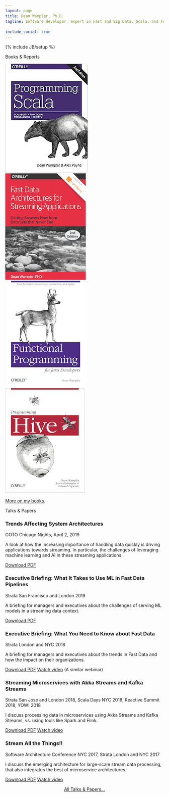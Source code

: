 ```yaml
---
layout: page
title: Dean Wampler, Ph.D.
tagline: Software developer, expert in Fast and Big Data, Scala, and Functional Programming. Mastering Deep Learning.<br/>O'Reilly author and frequent public speaker.<br/>Lives in Chicago. Works all over.

include_social: true
---
```

{% include JB/setup %}

<section id="books" class="centered">
  <p class="section-title"><span>Books &amp; Reports</span></p>
  <div class="books-list">
    <a href="books/programmingscala2.html" class="books-book"><img src="/assets/images/prog_scala_2ed_comp-quarter_size.jpg" alt="Programming Scala, 2nd Edition"/></a>
    <a href="books/fd-arch-streaming.html" class="books-book"><img src="/assets/images/FastDataArch-StreamingApps-2ndEd-256x337.png" alt="Fast Data Architectures for Streaming Applications"/></a>
    <a href="books/fpjava.html" class="books-book"><img src="/assets/images/FPforJavaDevsCover_256x337.png"/></a>
    <a href="books/programminghive.html" class="books-book"><img src="/assets/images/prog_hive_mech_cover_front_252x331.png"/></a>
  </div>
  <p class="talk"><a href="/books">More on my books</a>.</p>
</section>

<section id="talks" class="talks centered">
  <p class="section-title"><span>Talks &amp; Papers </span></p>

  <article class="talk">
    <h1>Trends Affecting System Architectures</h1>
    <p class="talk-desc">GOTO Chicago Nights, April 2, 2019</p>
    <p>A look at how the increasing importance of handling data quickly is driving applications towards streaming. In particular, the challenges of leveraging machine learning and AI in these streaming applications.</p>
    <div class="more">
      <a href="/polyglotprogramming/papers/TrendsAffectingSystemArchitectures.pdf" class="button button-pdf">Download PDF</a>
    </div>
  </article>

  <article class="talk">
    <h1>Executive Briefing: What It Takes to Use ML in Fast Data Pipelines</h1>
    <p class="talk-desc">Strata San Francisco and London 2019</p>
    <p>A briefing for managers and executives about the challenges of serving ML models in a streaming data context.</p>
    <div class="more">
      <a href="/polyglotprogramming/papers/ExecutiveBriefing-WhatItTakesToUseMLinFastDataPipelines.pdf" class="button button-pdf">Download PDF</a>
    </div>
  </article>

  <article class="talk">
    <h1>Executive Briefing: What You Need to Know about Fast Data</h1>
    <p class="talk-desc">Strata London and NYC 2018</p>
    <p>A briefing for managers and executives about the trends in Fast Data and how the impact on their organizations.</p>
    <div class="more">
      <a href="/polyglotprogramming/papers/ExecutiveBriefing-WhatYouNeedToKnowAboutFastData.pdf" class="button button-pdf">Download PDF</a>
      <a href="https://info.lightbend.com/webinar-fast-data-executive-briefing-recording.html" class="button button-video">Watch video</a> (A similar webinar)
    </div>
  </article>

  <article class="talk">
    <h1>Streaming Microservices with Akka Streams and Kafka Streams</h1>
    <p class="talk-desc">Strata San Jose and London 2018, Scala Days NYC 2018, Reactive Summit 2018, YOW! 2018</p>
    <p>I discuss processing data in microservices using Akka Streams and Kafka Streams, vs. using tools like Spark and Flink.</p>
    <div class="more">
      <a href="/polyglotprogramming/papers/KafkaMicroservices-AkkaStreams-KafkaStreams.pdf" class="button button-pdf">Download PDF</a>
      <a href="https://www.youtube.com/watch?time_continue=1&v=X3FjsYz2occ" class="button button-video">Watch video</a>
    </div>
  </article>

  <article class="talk">
    <h1>Stream All the Things!!</h1>
    <p class="talk-desc">Software Architecture Conference NYC 2017, Strata London and NYC 2017</p>
    <p>I discuss the emerging architecture for large-scale stream data processing, that also integrates the best of microservice architectures.</p>
    <div class="more">
      <a href="/polyglotprogramming/papers/StreamAllTheThings.pdf" class="button button-pdf">Download PDF</a>
      <a href="https://www.youtube.com/watch?v=xZZB2JFyurY" class="button button-video">Watch video</a>
    </div>
  </article>

  <p>
    <center><a href="/polyglotprogramming/papers">All Talks &amp; Papers...</a></center>
  </p>

</section>
